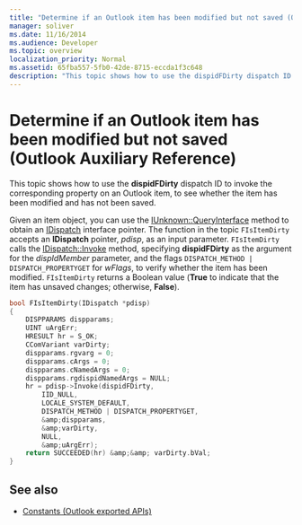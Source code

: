 ```yaml
---
title: "Determine if an Outlook item has been modified but not saved (Outlook Auxiliary Reference)"
manager: soliver
ms.date: 11/16/2014
ms.audience: Developer
ms.topic: overview
localization_priority: Normal
ms.assetid: 65fba557-5fb0-42de-8715-eccda1f3c648
description: "This topic shows how to use the dispidFDirty dispatch ID to invoke the corresponding property on an Outlook item, to see whether the item has been modified and has not been saved."
---
```


# Determine if an Outlook item has been modified but not saved (Outlook Auxiliary Reference)

This topic shows how to use the **dispidFDirty** dispatch ID to invoke the corresponding property on an Outlook item, to see whether the item has been modified and has not been saved. 
  
Given an item object, you can use the [IUnknown::QueryInterface](https://docs.microsoft.com/windows/win32/api/unknwn/nf-unknwn-iunknown-queryinterface(q)) method to obtain an [IDispatch](https://docs.microsoft.com/previous-versions/windows/desktop/api/oaidl/nn-oaidl-idispatch) interface pointer. The function in the topic `FIsItemDirty` accepts an **IDispatch** pointer,  _pdisp_, as an input parameter.  `FIsItemDirty` calls the [IDispatch::Invoke](https://docs.microsoft.com/previous-versions/windows/desktop/api/oaidl/nf-oaidl-idispatch-invoke) method, specifying **dispidFDirty** as the argument for the  _dispIdMember_ parameter, and the flags  `DISPATCH_METHOD | DISPATCH_PROPERTYGET` for  _wFlags_, to verify whether the item has been modified.  `FIsItemDirty` returns a Boolean value (**True** to indicate that the item has unsaved changes; otherwise, **False**).
  
```cpp
bool FIsItemDirty(IDispatch *pdisp)
{
    DISPPARAMS dispparams;
    UINT uArgErr;
    HRESULT hr = S_OK;
    CComVariant varDirty;
    dispparams.rgvarg = 0;
    dispparams.cArgs = 0;
    dispparams.cNamedArgs = 0;
    dispparams.rgdispidNamedArgs = NULL;
    hr = pdisp->Invoke(dispidFDirty,
        IID_NULL,
        LOCALE_SYSTEM_DEFAULT,
        DISPATCH_METHOD | DISPATCH_PROPERTYGET,
        &amp;dispparams,
        &amp;varDirty,
        NULL,
        &amp;uArgErr);
    return SUCCEEDED(hr) &amp;&amp; varDirty.bVal;
}

```

## See also

- [Constants (Outlook exported APIs)](constants-outlook-exported-apis.md)

